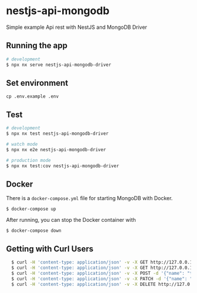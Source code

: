 # nestjs-api-mongodb

Simple example Api rest with NestJS and MongoDB Driver

## Running the app

```bash
# development
$ npx nx serve nestjs-api-mongodb-driver
```

## Set environment

```
cp .env.example .env
```

## Test

```bash
# development
$ npx nx test nestjs-api-mongodb-driver

# watch mode
$ npx nx e2e nestjs-api-mongodb-driver

# production mode
$ npx nx test:cov nestjs-api-mongodb-driver
```

## Docker

There is a `docker-compose.yml` file for starting MongoDB with Docker.

`$ docker-compose up`

After running, you can stop the Docker container with

`$ docker-compose down`

## Getting with Curl Users

```bash
  $ curl -H 'content-type: application/json' -v -X GET http://127.0.0.1:3000/api/users  
  $ curl -H 'content-type: application/json' -v -X GET http://127.0.0.1:3000/api/users/:id 
  $ curl -H 'content-type: application/json' -v -X POST -d '{"name": "tony", "email": "tony_admin@nest.com", "username":"tony_admin", "password": "secret"}' http://127.0.0.1:3000/api/users
  $ curl -H 'content-type: application/json' -v -X PATCH -d '{"name": "tony", "email": "tony_admin@nest.com", "username":"tony_admin", "password": "secret123"}' http://127.0.0.1:3000/api/users/:id
  $ curl -H 'content-type: application/json' -v -X DELETE http://127.0.0.1:3000/api/users/:id 
```
